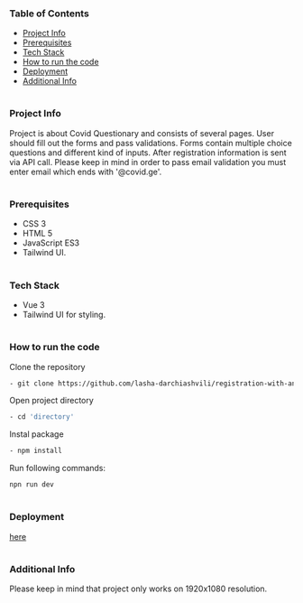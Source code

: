 ### Table of Contents

- [Project Info](#project-info)
- [Prerequisites](#prerequisites)
- [Tech Stack](#tech-stack)
- [How to run the code](#how-to-run-the-code)
- [Deployment](#deployment)
- [Additional Info](#additional-info)

#

### Project Info

Project is about Covid Questionary and consists of several pages. User should fill out the forms and pass validations. Forms contain multiple choice questions and different kind of inputs. After registration information is sent via API call. Please keep in mind in order to pass email validation you must enter email which ends with '@covid.ge'.

#

### Prerequisites

- CSS 3
- HTML 5
- JavaScript ES3
- Tailwind UI.

#

### Tech Stack

- Vue 3
- Tailwind UI for styling.

#

### How to run the code

Clone the repository

```sh
- git clone https://github.com/lasha-darchiashvili/registration-with-animations.git
```

Open project directory

```sh
- cd 'directory'
```

Instal package

```sh
- npm install
```

Run following commands:

```sh
npn run dev
```

#

### Deployment


<a href="https://vocal-horse-75f9bb.netlify.app/" target="_blank">here</a>


#

### Additional Info

Please keep in mind that project only works on 1920x1080 resolution.
